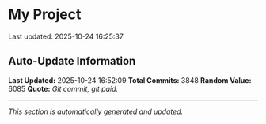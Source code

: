 # My Project


Last updated: 2025-10-24 16:25:37















































































































































































































































































































































































































































































































































































































































































































































































































































































































































































































































































































































































































































































































































































































































































































































































































































































































































































































































































































































































































































































































































































































































































































































































































































































































































































































































































































































































































































































































































































































































































































































































































































































































































































































































































































































































































































































































































































































































































































































































































































































































































































































































































































































































































## Auto-Update Information

**Last Updated:** 2025-10-24 16:52:09
**Total Commits:** 3848
**Random Value:** 6085
**Quote:** _Git commit, git paid._

---
_This section is automatically generated and updated._